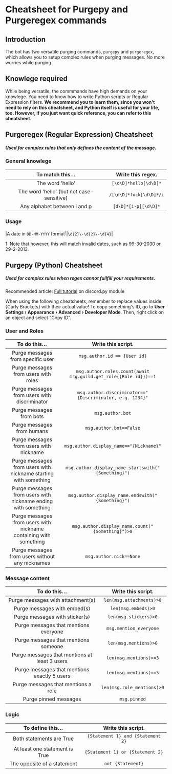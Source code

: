 # Cheatsheet for Purgepy and Purgeregex commands

## Introduction

The bot has two versatile purging commands, `purgepy` and `purgeregex`, which allows you to setup complex rules when purging messages. No more worries while purging.

## Knowlege required

While being versatile, the commmands have high demands on your knowlege. You need to know how to write Python scripts or Regular Expression filters. **We recommend you to learn them, since you won't need to rely on this cheatsheet, and Python itself is useful for your life, too. However, if you just want quick reference, you can refer to this cheatsheet.**

## Purgeregex (Regular Expression) Cheatsheet

##### Used for complex rules that only defines the content of the message.

### General knowlege

| To match this…  |Write this regex.|
|    :---:     |     :---:        |
|The word 'hello'|`[\d\D]*hello[\d\D]*`|
|The word 'hello' (but not case-sensitive)|`/[\d\D]*fuck[\d\D]*/i`|
|Any alphabet between i and p |`[d\D]*[i-p][\d\D]*`|

### Usage
|A date in `DD-MM-YYYY` format<sup>[1](#myfootnote1)</sup>|`\d{2}\-\d{2}\-\d{4}`|

<a name="myfootnote1">1</a>: Note that however, this will match invalid dates, such as 99-30-2030 or 29-2-2013.

## Purgepy (Python) Cheatsheet

##### Used for complex rules when regex cannot fullfill your requirements.

Recommended article: [Full tutorial](https://discordpy.readthedocs.io/en/latest/api.html#message) on discord.py module

When using the following cheatsheets, remember to replace values inside {Curly Brackets} with their actual value! To copy something's ID, go to **User Settings › Appearance › Advanced › Developer Mode**. Then, right click on an object and select "Copy ID".

### User and Roles

| To do this…  |Write this script.|
|    :---:     |     :---:        |
|Purge messages from specific user|`msg.author.id == {User id}`|
|Purge messages from users with roles |`msg.author.roles.count(await msg.guild.get_role({Role id}))==1`|
|Purge messages from users with discriminator|`msg.author.discriminator=="{Discriminator, e.g. 1234}"`|
|Purge messages from bots|`msg.author.bot`|
|Purge messages from humans|`msg.author.bot==False`|
|Purge messages from users with nickname|`msg.author.display_name=="{Nickname}"`|
|Purge messages from users with nickname starting with something|`msg.author.display_name.startswith("{Something}")`|
|Purge messages from users with nickname ending with something|`msg.author.display_name.endswith("{Something}")`|
|Purge messages from users with nickname containing with something|`msg.author.display_name.count("{Something}")>0`|
|Purge messages from users without any nicknames|`msg.author.nick==None`|

### Message content
| To do this…  |Write this script.|
|    :---:     |     :---:        |
|Purge messages with attachment(s)|`len(msg.attachments)>0`|
|Purge messages with embed(s)|`len(msg.embeds)>0`|
|Purge messages with sticker(s)|`len(msg.stickers)>0`|
|Purge messages that mentions everyone|`msg.mention_everyone`|
|Purge messages that mentions someone|`len(msg.mentions)>0`|
|Purge messages that mentions at least 3 users|`len(msg.mentions)>=3`|
|Purge messages that mentions exactly 5 users|`len(msg.mentions)==5`|
|Purge messages that mentions a role|`len(msg.role_mentions)>0`|
|Purge pinned messages|`msg.pinned`|



### Logic
| To define this…  |Write this script.|
|    :---:     |     :---:        |
|Both statements are True|`{Statement 1} and {Statement 2}`|
|At least one statement is True|`{Statement 1} or {Statement 2}`|
|The opposite of a statement|`not {Statement}`|
